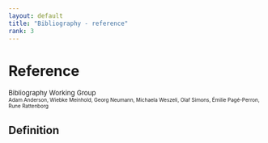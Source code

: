 ```yaml
---
layout: default
title: "Bibliography - reference"
rank: 3
---
```



# Reference
<font size=2>Bibliography Working Group</font></br><font size=1>Adam Anderson, Wiebke Meinhold, Georg Neumann, Michaela Weszeli, Olaf Simons, Émilie Pagé-Perron, Rune Rattenborg</font>

## Definition
